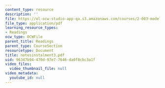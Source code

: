 ```yaml
---
content_type: resource
description: ''
file: https://ol-ocw-studio-app-qa.s3.amazonaws.com/courses/2-003-modeling-dynamics-and-control-i-spring-2005/96347b94470d97e77646da0f8cbc3a1f_notesinstalment3.pdf
file_type: application/pdf
learning_resource_types:
- Readings
ocw_type: OCWFile
parent_title: Readings
parent_type: CourseSection
resourcetype: Document
title: notesinstalment3.pdf
uid: 96347b94-470d-97e7-7646-da0f8cbc3a1f
video_files:
  video_thumbnail_file: null
video_metadata:
  youtube_id: null
---
```

